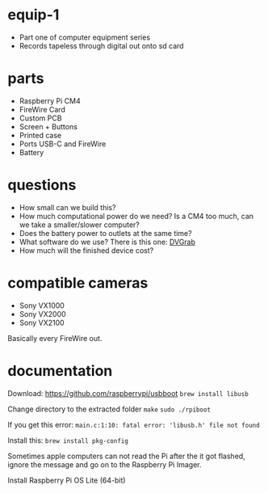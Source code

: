 # equip-1

- Part one of computer equipment series
- Records tapeless through digital out onto sd card

# parts

- Raspberry Pi CM4
- FireWire Card
- Custom PCB
- Screen + Buttons
- Printed case
- Ports USB-C and FireWire
- Battery

# questions

- How small can we build this?
- How much computational power do we need? Is a CM4 too much, can we take a smaller/slower computer?
- Does the battery power to outlets at the same time?
- What software do we use? There is this one: [DVGrab](https://github.com/ddennedy/dvgrab)
- How much will the finished device cost?

# compatible cameras

- Sony VX1000
- Sony VX2000
- Sony VX2100

Basically every FireWire out.

# documentation

Download: https://github.com/raspberrypi/usbboot
`brew install libusb`

Change directory to the extracted folder
`make`
`sudo ./rpiboot`

If you get this error:
`main.c:1:10: fatal error: 'libusb.h' file not found`

Install this:
`brew install pkg-config`

Sometimes apple computers can not read the Pi after the it got flashed, ignore the message and go on to the Raspberry Pi Imager.

Install Raspberry Pi OS Lite (64-bit)
